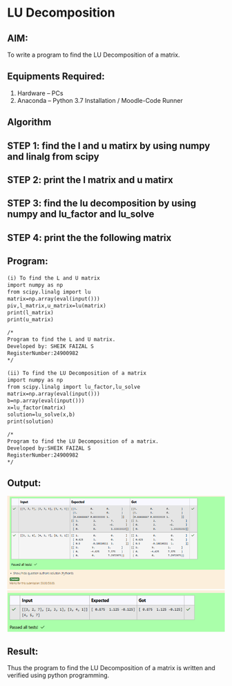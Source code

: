 # LU Decomposition 

## AIM:
To write a program to find the LU Decomposition of a matrix.

## Equipments Required:
1. Hardware – PCs
2. Anaconda – Python 3.7 Installation / Moodle-Code Runner

## Algorithm
## STEP 1: find the l and u matirx by using numpy and linalg from scipy
## STEP 2: print the l matrix and u matirx
## STEP 3: find the lu decomposition by using numpy and lu_factor and lu_solve
## STEP 4: print the the following matrix
## Program:
```
(i) To find the L and U matrix
import numpy as np
from scipy.linalg import lu
matrix=np.array(eval(input()))
piv,l_matrix,u_matrix=lu(matrix)
print(l_matrix)
print(u_matrix)
```
```
/*
Program to find the L and U matrix.
Developed by: SHEIK FAIZAL S
RegisterNumber:24900982
*/
```
```
(ii) To find the LU Decomposition of a matrix
import numpy as np
from scipy.linalg import lu_factor,lu_solve
matrix=np.array(eval(input()))
b=np.array(eval(input()))
x=lu_factor(matrix)
solution=lu_solve(x,b)
print(solution)
```

```
/*
Program to find the LU Decomposition of a matrix.
Developed by:SHEIK FAIZAL S
RegisterNumber:24900982
*/
```

## Output:
![alt text](image.png)
![alt text](image-1.png)


## Result:
Thus the program to find the LU Decomposition of a matrix is written and verified using python programming.

